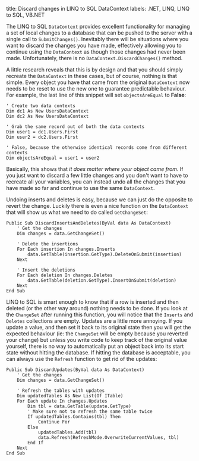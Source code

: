title: Discard changes in LINQ to SQL DataContext
labels: .NET, LINQ, LINQ to SQL, VB.NET

The LINQ to SQL <code>DataContext</code> provides excellent functionality for managing a set of local changes to a database that can be pushed to the server with a single call to <code>SubmitChanges()</code>. Inevitably there will be situations where you want to discard the changes you have made, effectively allowing you to continue using the <code>DataContext</code> as though those changes had never been made.  Unfortunately, there is no <code>DataContext.DiscardChanges()</code> method<!--break-->.

A little research reveals that this is by design and that you should simply recreate the <code>DataContext</code> in these cases, but of course, nothing is that simple.  Every object you have that came from the original <code>DataContext</code> now needs to be reset to use the new one to guarantee predictable behaviour.  For example, the last line of this snippet will set <code>objectsAreEqual</code> to <strong>False</strong>:

    ' Create two data contexts
    Dim dc1 As New UsersDataContext
    Dim dc2 As New UsersDataContext

    ' Grab the same record out of both the data contexts
    Dim user1 = dc1.Users.First
    Dim user2 = dc2.Users.First

    ' False, because the otherwise identical records come from different contexts
    Dim objectsAreEqual = user1 = user2

Basically, this shows that <em>it does matter where your object came from</em>.  If you just want to discard a few little changes and you don't want to have to recreate all your variables, you can instead undo all the changes that you have made so far and continue to use the same <code>DataContext</code>.

Undoing inserts and deletes is easy, because we can just do the opposite to revert the change.  Luckily there is even a nice function on the <code>DataContext</code> that will show us what we need to do called <code>GetChangeSet</code>:

    Public Sub DiscardInsertsAndDeletes(ByVal data As DataContext)
        ' Get the changes
        Dim changes = data.GetChangeSet()

        ' Delete the insertions
        For Each insertion In changes.Inserts
            data.GetTable(insertion.GetType).DeleteOnSubmit(insertion)
        Next

        ' Insert the deletions
        For Each deletion In changes.Deletes
            data.GetTable(deletion.GetType).InsertOnSubmit(deletion)
        Next
    End Sub

LINQ to SQL is smart enough to know that if a row is inserted and then deleted (or the other way around) nothing needs to be done.  If you look at the <code>ChangeSet</code> after running this function, you will notice that the <code>Inserts</code> and <code>Deletes</code> collections are empty.  Updates are a little more annoying.  If you update a value, and then set it back to its original state then you will get the expected behaviour (ie: the <code>ChangeSet</code> will be empty because you reverted your change) but unless you write code to keep track of the original value yourself, there is no way to automatically put an object back into its start state without hitting the database.  If hitting the database is acceptable, you can always use the <code>Refresh</code> function to get rid of the updates:

    Public Sub DiscardUpdates(ByVal data As DataContext)
        ' Get the changes
        Dim changes = data.GetChangeSet()

        ' Refresh the tables with updates
        Dim updatedTables As New List(Of ITable)
        For Each update In changes.Updates
            Dim tbl = data.GetTable(update.GetType)
            ' Make sure not to refresh the same table twice
            If updatedTables.Contains(tbl) Then
                Continue For
            Else
                updatedTables.Add(tbl)
                data.Refresh(RefreshMode.OverwriteCurrentValues, tbl)
            End If
        Next
    End Sub
